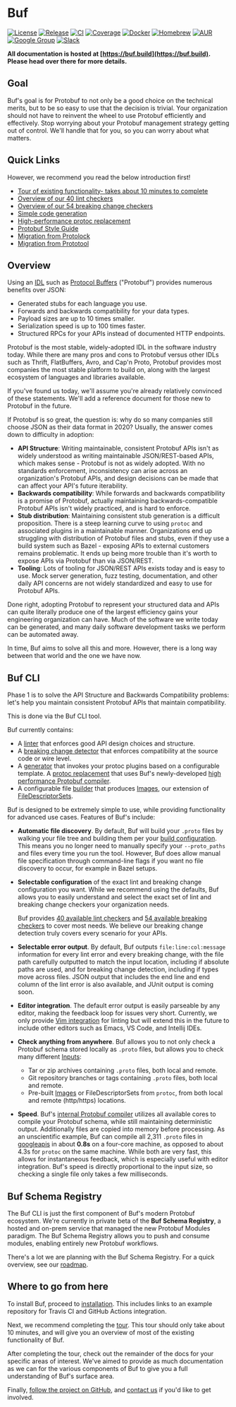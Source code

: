 # Buf

[![License](https://img.shields.io/github/license/bufbuild/buf?color=blue)](https://github.com/bufbuild/buf/blob/master/LICENSE)
[![Release](https://img.shields.io/github/v/release/bufbuild/buf?include_prereleases)](https://github.com/bufbuild/buf/releases)
[![CI](https://github.com/bufbuild/buf/workflows/ci/badge.svg)](https://github.com/bufbuild/buf/actions?workflow=ci)
[![Coverage](https://img.shields.io/codecov/c/github/bufbuild/buf/master)](https://codecov.io/gh/bufbuild/buf)
[![Docker](https://img.shields.io/docker/pulls/bufbuild/buf)](https://hub.docker.com/r/bufbuild/buf)
[![Homebrew](https://img.shields.io/badge/homebrew-v0.28.0-blue)](https://github.com/bufbuild/homebrew-buf)
[![AUR](https://img.shields.io/aur/version/buf)](https://aur.archlinux.org/packages/buf)
[![Google Group](https://img.shields.io/badge/google%20group-bufbuild--announce-blue)](https://groups.google.com/forum/#!forum/bufbuild-announce)
[![Slack](https://img.shields.io/badge/slack-buf-%23e01563)](https://join.slack.com/t/bufbuild/shared_invite/zt-f5k547ki-VDs_iC4TblNCu7ubhRD17w)

**All documentation is hosted at [https://buf.build](https://buf.build). Please head over there for
more details.**

## Goal

Buf's goal is for Protobuf to not only be a good choice on the technical merits,
but to be so easy to use that the decision is trivial. Your organization
should not have to reinvent the wheel to use Protobuf efficiently and effectively. Stop
worrying about your Protobuf management strategy getting out of control. We'll
handle that for you, so you can worry about what matters.


## Quick Links

However, we recommend you read the below introduction first!

- [Tour of existing functionality- takes about 10 minutes to complete](https://buf.build/docs/tour-1)
- [Overview of our 40 lint checkers](https://buf.build/docs/lint-checkers)
- [Overview of our 54 breaking change checkers](https://buf.build/docs/breaking-checkers)
- [Simple code generation](https://buf.build/docs/generate-usage)
- [High-performance protoc replacement](https://buf.build/docs/generate-protoc)
- [Protobuf Style Guide](https://buf.build/docs/style-guide)
- [Migration from Protolock](https://buf.build/docs/migration-protolock)
- [Migration from Prototool](https://buf.build/docs/migration-prototool)

## Overview

Using an [IDL](https://en.wikipedia.org/wiki/Interface_description_language) such as
[Protocol Buffers](https://developers.google.com/protocol-buffers) ("Protobuf")
provides numerous benefits over JSON:

- Generated stubs for each language you use.
- Forwards and backwards compatibility for your data types.
- Payload sizes are up to 10 times smaller.
- Serialization speed is up to 100 times faster.
- Structured RPCs for your APIs instead of documented HTTP endpoints.

Protobuf is the most stable, widely-adopted IDL in the software industry today. While there are
many pros and cons to Protobuf versus other IDLs such as Thrift, FlatBuffers, Avro, and Cap'n Proto,
Protobuf provides most companies the most stable platform to build on, along with the largest
ecosystem of languages and libraries available.

If you've found us today, we'll assume you're already relatively convinced of these statements.
We'll add a reference document for those new to Protobuf in the future.

If Protobuf is so great, the question is: why do so many companies still choose JSON as their
data format in 2020? Usually, the answer comes down to difficulty in adoption:

- **API Structure**: Writing maintainable, consistent Protobuf APIs isn't as widely
  understood as writing maintainable JSON/REST-based APIs, which makes sense - Protobuf
  is not as widely adopted. With no standards enforcement, inconsistency can arise across
  an organization's Protobuf APIs, and design decisions can be made that can affect your
  API's future iterability.
- **Backwards compatibility**: While forwards and backwards compatibility is a promise
  of Protobuf, actually maintaining backwards-compatible Protobuf APIs isn't widely
  practiced, and is hard to enforce.
- **Stub distribution**: Maintaining consistent stub generation is a difficult proposition.
  There is a steep learning curve to using `protoc` and associated plugins in a maintainable manner.
  Organizations end up struggling with distribution of Protobuf files and stubs, even if they use a
  build system such as Bazel - exposing APIs to external customers remains problematic.
  It ends up being more trouble than it's worth to expose APIs via Protobuf than via JSON/REST.
- **Tooling**: Lots of tooling for JSON/REST APIs exists today and is easy to use.
  Mock server generation, fuzz testing, documentation, and other daily API concerns
  are not widely standardized and easy to use for Protobuf APIs.

Done right, adopting Protobuf to represent
your structured data and APIs can quite literally produce one of the largest efficiency gains your
engineering organization can have. Much of the software we write today can be generated, and many
daily software development tasks we perform can be automated away.

In time, Buf aims to solve all this and more. However, there is a long way between that
world and the one we have now.

## Buf CLI

Phase 1 is to solve the API Structure and Backwards Compatibility problems: let's
help you maintain consistent Protobuf APIs that maintain compatibility.

This is done via the Buf CLI tool.

Buf currently contains:

- A [linter](https://buf.build/docs/lint-usage) that enforces good API design choices and structure.
- A [breaking change detector](https://buf.build/docs/breaking-usage) that enforces compatibility at the source code or wire level.
- A [generator](https://buf.build/docs/generate-usage) that invokes your protoc plugins based on a configurable
  template.
  A [protoc replacement](https://buf.build/docs/generate-protoc) that uses Buf's newly-developed [high performance
  Protobuf compiler](https://buf.build/docs/build-compiler.md).
- A configurable file [builder](https://buf.build/docs/build-overview) that produces
  [Images](https://buf.build/docs/build-images), our extension of
  [FileDescriptorSets](https://github.com/protocolbuffers/protobuf/blob/master/src/google/protobuf/descriptor.proto).

Buf is designed to be extremely simple to use, while providing functionality for advanced use cases.
Features of Buf's include:

- **Automatic file discovery**. By default, Buf will build your `.proto` files by walking your file
  tree and building them per your [build configuration](https://buf.build/docs/build-configuration). This means you no longer need to
  manually specify your `--proto_paths` and files every time you run the tool. However, Buf does
  allow manual file specification through command-line flags if you want no file discovery to
  occur, for example in Bazel setups.

- **Selectable configuration** of the exact lint and breaking change configuration you want.
  While we recommend using the defaults, Buf allows you to easily understand and select the exact set
  of lint and breaking change checkers your organization needs.

  Buf provides [40 available lint checkers](https://buf.build/docs/lint-checkers) and [54 available breaking
  checkers](https://buf.build/docs/breaking-checkers) to cover most needs. We believe our breaking change detection truly
  covers every scenario for your APIs.

- **Selectable error output**. By default, Buf outputs `file:line:col:message` information
  for every lint error and every breaking change, with the file path carefully outputted to
  match the input location, including if absolute paths are used, and for breaking change detection,
  including if types move across files. JSON output that includes the end line and end column
  of the lint error is also available, and JUnit output is coming soon.

- **Editor integration**. The default error output is easily parseable by any editor, making the
  feedback loop for issues very short. Currently, we only provide [Vim integration](https://buf.build/docs/editor-integration)
  for linting but will extend this in the future to include other editors such as Emacs, VS Code,
  and Intellij IDEs.

- **Check anything from anywhere**. Buf allows you to not only check a Protobuf schema stored
  locally as `.proto` files, but allows you to check many different [Inputs](https://buf.build/docs/inputs):

  - Tar or zip archives containing `.proto` files, both local and remote.
  - Git repository branches or tags containing `.proto` files, both local and remote.
  - Pre-built [Images](https://buf.build/docs/build-images) or FileDescriptorSets from `protoc`, from both local and remote
    (http/https) locations.

- **Speed**. Buf's [internal Protobuf compiler](https://buf.build/docs/build-compiler) utilizes all available cores to compile
  your Protobuf schema, while still maintaining deterministic output. Additionally files are copied into
  memory before processing. As an unscientific example, Buf can compile all 2,311 `.proto` files in
  [googleapis](https://github.com/googleapis/googleapis) in about **0.8s** on a four-core machine,
  as opposed to about 4.3s for `protoc` on the same machine. While both are very fast, this allows for
  instantaneous feedback, which is especially useful with editor integration. Buf's speed is
  directly proportional to the input size, so checking a single file only takes a few milliseconds.

## Buf Schema Registry

The Buf CLI is just the first component of Buf's modern Protobuf ecosystem. We're currently
in private beta of the **Buf Schema Registry**, a hosted and on-prem service that managed
the new Protobuf Modules paradigm. The Buf Schema Registry allows you to push and consume
modules, enabling entirely new Protobuf workflows.

There's a lot we are planning with the Buf Schema Registry. For a quick overview, see our
[roadmap](https://buf.build/docs/roadmap).

## Where to go from here

To install Buf, proceed to [installation](https://buf.build/docs/installation). This includes links to an example
repository for Travis CI and GitHub Actions integration.

Next, we recommend completing the [tour](https://buf.build/docs/tour-1). This tour should only take about 10 minutes, and
will give you an overview of most of the existing functionality of Buf.

After completing the tour, check out the remainder of the docs for your specific areas of interest.
We've aimed to provide as much documentation as we can for the various components of Buf to give
you a full understanding of Buf's surface area.

Finally, [follow the project on GitHub](https://github.com/bufbuild/buf),
and [contact us](https://buf.build/docs/contact) if you'd like to get involved.
